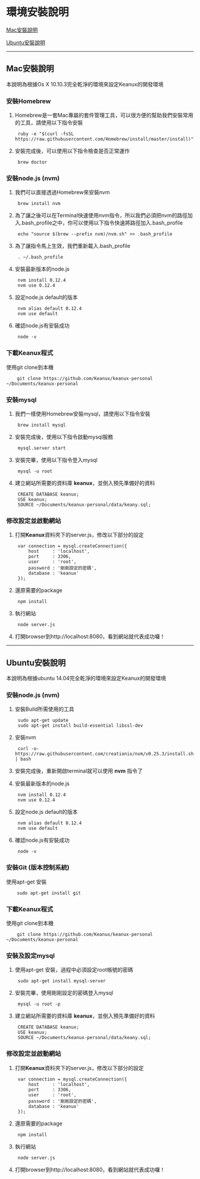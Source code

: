 # 環境安裝說明

[Mac安裝說明](#mac安裝說明)

[Ubuntu安裝說明](#ubuntu安裝說明)

---


## Mac安裝說明

本說明為根據Os X 10.10.3完全乾淨的環境來設定Keanux的開發環境

### 安裝Homebrew

1. Homebrew是一套Mac專屬的套件管理工具，可以很方便的幫助我們安裝常用的工具，請使用以下指令安裝

		ruby -e "$(curl -fsSL https://raw.githubusercontent.com/Homebrew/install/master/install)"

1. 安裝完成後，可以使用以下指令檢查是否正常運作

		brew doctor

### 安裝node.js (nvm)

1. 我們可以直接透過Homebrew來安裝nvm

		brew install nvm

1. 為了讓之後可以在Terminal快速使用nvm指令，所以我們必須把nvm的路徑加入.bash_profile之中，你可以使用以下指令快速將路徑加入.bash_profile

		echo "source $(brew --prefix nvm)/nvm.sh" >> .bash_profile

1. 為了讓指令馬上生效，我們重新載入.bash_profile

		. ~/.bash_profile

1. 安裝最新版本的node.js

		nvm install 0.12.4
		nvm use 0.12.4

1. 設定node.js default的版本

		nvm alias default 0.12.4
		nvm use default

1. 確認node.js有安裝成功

		node -v

### 下載Keanux程式

使用git clone到本機

		git clone https://github.com/Keanux/keanux-personal ~/Documents/keanux-personal

### 安裝mysql

1. 我們一樣使用Homebrew安裝mysql，請使用以下指令安裝

		brew install mysql

1. 安裝完成後，使用以下指令啟動mysql服務

		mysql.server start

1. 安裝完畢，使用以下指令登入mysql

		mysql -u root

1. 建立網站所需要的資料庫 **keanux**，並倒入預先準備好的資料

		CREATE DATABASE keanux;
		USE keanux;
		SOURCE ~/Documents/keanux-personal/data/keany.sql;

### 修改設定並啟動網站

1. 打開**Keanux**資料夾下的server.js，修改以下部分的設定

		var connection = mysql.createConnection({
			host     : 'localhost',
			port     : 3306,
			user     : 'root',
			password : '剛剛設定的密碼',
			database : 'keanux'
		});

1. 還原需要的package

		npm install

1. 執行網站

		node server.js

1. 打開browser到http://localhost:8080，看到網站就代表成功囉！

---

## Ubuntu安裝說明

本說明為根據ubuntu 14.04完全乾淨的環境來設定Keanux的開發環境

### 安裝node.js (nvm)

1. 安裝Build所需使用的工具

		sudo apt-get update
		sudo apt-get install build-essential libssl-dev

1. 安裝nvm

		curl -o- https://raw.githubusercontent.com/creationix/nvm/v0.25.3/install.sh | bash

1. 安裝完成後，重新開啟terminal就可以使用 **nvm** 指令了

1. 安裝最新版本的node.js

		nvm install 0.12.4
		nvm use 0.12.4

1. 設定node.js default的版本

		nvm alias default 0.12.4
		nvm use default

1. 確認node.js有安裝成功

		node -v

### 安裝Git (版本控制系統)

使用apt-get 安裝

		sudo apt-get install git

### 下載Keanux程式

使用git clone到本機

		git clone https://github.com/Keanux/keanux-personal ~/Documents/keanux-personal


### 安裝及設定mysql

1. 使用apt-get 安裝，過程中必須設定root帳號的密碼

		sudo apt-get install mysql-server

1. 安裝完畢，使用剛剛設定的密碼登入mysql

		mysql -u root -p

1. 建立網站所需要的資料庫 **keanux**，並倒入預先準備好的資料

		CREATE DATABASE keanux;
		USE keanux;
		SOURCE ~/Documents/keanux-personal/data/keany.sql;

### 修改設定並啟動網站

1. 打開**Keanux**資料夾下的server.js，修改以下部分的設定

		var connection = mysql.createConnection({
			host     : 'localhost',
			port     : 3306,
			user     : 'root',
			password : '剛剛設定的密碼',
			database : 'keanux'
		});

1. 還原需要的package

		npm install

1. 執行網站

		node server.js

1. 打開browser到http://localhost:8080，看到網站就代表成功囉！
